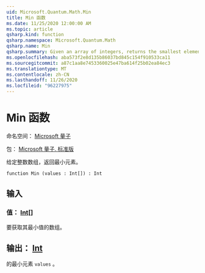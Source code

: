 ```yaml
---
uid: Microsoft.Quantum.Math.Min
title: Min 函数
ms.date: 11/25/2020 12:00:00 AM
ms.topic: article
qsharp.kind: function
qsharp.namespace: Microsoft.Quantum.Math
qsharp.name: Min
qsharp.summary: Given an array of integers, returns the smallest element.
ms.openlocfilehash: aba573f2e8d135b86037bd845c154f910533ca11
ms.sourcegitcommit: a87c1aa8e7453360025e47ba614f25b02ea84ec3
ms.translationtype: MT
ms.contentlocale: zh-CN
ms.lasthandoff: 11/26/2020
ms.locfileid: "96227975"
---
```

# <a name="min-function"></a>Min 函数

命名空间： [Microsoft 量子](xref:Microsoft.Quantum.Math)

包： [Microsoft 量子. 标准版](https://nuget.org/packages/Microsoft.Quantum.Standard)


给定整数数组，返回最小元素。

```qsharp
function Min (values : Int[]) : Int
```


## <a name="input"></a>输入

### <a name="values--int"></a>值： [Int](xref:microsoft.quantum.lang-ref.int)[]

要获取其最小值的数组。



## <a name="output--int"></a>输出： [Int](xref:microsoft.quantum.lang-ref.int)

的最小元素 `values` 。